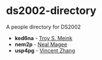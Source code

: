 # ds2002-directory
 
A people directory for DS2002
 
- **ked6na** - [ Troy S. Meink](people/ked6na/)
- **nem2p** - [ Neal Magee](people/nem2p/)
- **usp4pg** - [ Vincent Zhang](people/usp4pg/)

